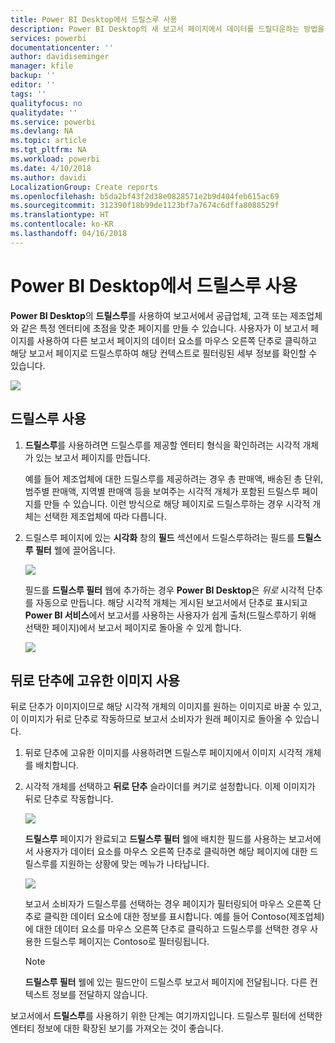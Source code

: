 ```yaml
---
title: Power BI Desktop에서 드릴스루 사용
description: Power BI Desktop의 새 보고서 페이지에서 데이터를 드릴다운하는 방법을 알아봅니다.
services: powerbi
documentationcenter: ''
author: davidiseminger
manager: kfile
backup: ''
editor: ''
tags: ''
qualityfocus: no
qualitydate: ''
ms.service: powerbi
ms.devlang: NA
ms.topic: article
ms.tgt_pltfrm: NA
ms.workload: powerbi
ms.date: 4/10/2018
ms.author: davidi
LocalizationGroup: Create reports
ms.openlocfilehash: b5da2bf43f2d38e0828571e2b9d404feb615ac69
ms.sourcegitcommit: 312390f18b99de1123bf7a7674c6dffa8088529f
ms.translationtype: HT
ms.contentlocale: ko-KR
ms.lasthandoff: 04/16/2018
---
```

# <a name="use-drillthrough-in-power-bi-desktop"></a>Power BI Desktop에서 드릴스루 사용
**Power BI Desktop**의 **드릴스루**를 사용하여 보고서에서 공급업체, 고객 또는 제조업체와 같은 특정 엔터티에 초점을 맞춘 페이지를 만들 수 있습니다. 사용자가 이 보고서 페이지를 사용하여 다른 보고서 페이지의 데이터 요소를 마우스 오른쪽 단추로 클릭하고 해당 보고서 페이지로 드릴스루하여 해당 컨텍스트로 필터링된 세부 정보를 확인할 수 있습니다.

![](media/desktop-drillthrough/drillthrough_01.png)

## <a name="using-drillthrough"></a>드릴스루 사용
1. **드릴스루**를 사용하려면 드릴스루를 제공할 엔터티 형식을 확인하려는 시각적 개체가 있는 보고서 페이지를 만듭니다. 

    예를 들어 제조업체에 대한 드릴스루를 제공하려는 경우 총 판매액, 배송된 총 단위, 범주별 판매액, 지역별 판매액 등을 보여주는 시각적 개체가 포함된 드릴스루 페이지를 만들 수 있습니다. 이런 방식으로 해당 페이지로 드릴스루하는 경우 시각적 개체는 선택한 제조업체에 따라 다릅니다.

2. 드릴스루 페이지에 있는 **시각화** 창의 **필드** 섹션에서 드릴스루하려는 필드를 **드릴스루 필터** 웰에 끌어옵니다.

    ![](media/desktop-drillthrough/drillthrough_02.png)

    필드를 **드릴스루 필터** 웹에 추가하는 경우 **Power BI Desktop**은 *뒤로* 시각적 단추를 자동으로 만듭니다. 해당 시각적 개체는 게시된 보고서에서 단추로 표시되고 **Power BI 서비스**에서 보고서를 사용하는 사용자가 쉽게 출처(드릴스루하기 위해 선택한 페이지)에서 보고서 페이지로 돌아올 수 있게 합니다.

    ![](media/desktop-drillthrough/drillthrough_03.png)

## <a name="use-your-own-image-for-a-back-button"></a>뒤로 단추에 고유한 이미지 사용    
 뒤로 단추가 이미지이므로 해당 시각적 개체의 이미지를 원하는 이미지로 바꿀 수 있고, 이 이미지가 뒤로 단추로 작동하므로 보고서 소비자가 원래 페이지로 돌아올 수 있습니다.

1. 뒤로 단추에 고유한 이미지를 사용하려면 드릴스루 페이지에서 이미지 시각적 개체를 배치합니다.
2. 시각적 개체를 선택하고 **뒤로 단추** 슬라이더를 켜기로 설정합니다. 이제 이미지가 뒤로 단추로 작동합니다.

    ![](media/desktop-drillthrough/drillthrough_05.png)

    **드릴스루** 페이지가 완료되고 **드릴스루 필터** 웰에 배치한 필드를 사용하는 보고서에서 사용자가 데이터 요소를 마우스 오른쪽 단추로 클릭하면 해당 페이지에 대한 드릴스루를 지원하는 상황에 맞는 메뉴가 나타납니다.

    ![](media/desktop-drillthrough/drillthrough_04.png)

    보고서 소비자가 드릴스루를 선택하는 경우 페이지가 필터링되어 마우스 오른쪽 단추로 클릭한 데이터 요소에 대한 정보를 표시합니다. 예를 들어 Contoso(제조업체)에 대한 데이터 요소를 마우스 오른쪽 단추로 클릭하고 드릴스루를 선택한 경우 사용한 드릴스루 페이지는 Contoso로 필터링됩니다.

    > [!NOTE]
    > **드릴스루 필터** 웰에 있는 필드만이 드릴스루 보고서 페이지에 전달됩니다. 다른 컨텍스트 정보를 전달하지 않습니다.
    > 
    > 

보고서에서 **드릴스루**를 사용하기 위한 단계는 여기까지입니다. 드릴스루 필터에 선택한 엔터티 정보에 대한 확장된 보기를 가져오는 것이 좋습니다.

